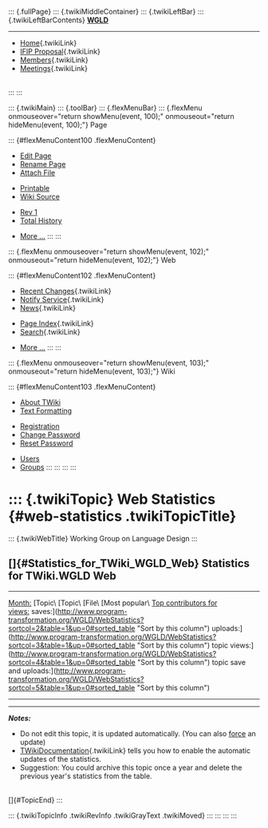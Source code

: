 ::: {.fullPage}
::: {.twikiMiddleContainer}
::: {.twikiLeftBar}
::: {.twikiLeftBarContents}
**[WGLD](http://www.program-transformation.org/view/WGLD/WebHome)**

------------------------------------------------------------------------

-   [Home](WebHome){.twikiLink}
-   [IFIP Proposal](Proposal){.twikiLink}
-   [Members](GroupMembers){.twikiLink}
-   [Meetings](Meetings){.twikiLink}

\
:::
:::

::: {.twikiMain}
::: {.toolBar}
::: {.flexMenuBar}
::: {.flexMenu onmouseover="return showMenu(event, 100);" onmouseout="return hideMenu(event, 100);"}
Page

::: {#flexMenuContent100 .flexMenuContent}
-   [Edit
    Page](http://www.program-transformation.org/edit/WGLD/WebStatistics?t=1536829044)
-   [Rename
    Page](http://www.program-transformation.org/rename/WGLD/WebStatistics)
-   [Attach
    File](http://www.program-transformation.org/attach/WGLD/WebStatistics)

<!-- -->

-   [Printable](http://www.program-transformation.org/view/WGLD/WebStatistics?skin=print.pattern)
-   [Wiki
    Source](http://www.program-transformation.org/view/WGLD/WebStatistics?skin=text&raw=on&contenttype=text/plain)

<!-- -->

-   [Rev
    1](http://www.program-transformation.org/view/WGLD/WebStatistics?rev=1.1)
-   [Total
    History](http://www.program-transformation.org/rdiff/WGLD/WebStatistics)

<!-- -->

-   [More
    \...](http://www.program-transformation.org/oops/WGLD/WebStatistics?template=oopsmore&param1=1.1&param2=1.1)
:::
:::

::: {.flexMenu onmouseover="return showMenu(event, 102);" onmouseout="return hideMenu(event, 102);"}
Web

::: {#flexMenuContent102 .flexMenuContent}
-   [Recent Changes](WebChanges){.twikiLink}
-   [Notify Service](WebNotify){.twikiLink}
-   [News](WebNews){.twikiLink}

<!-- -->

-   [Page Index](WebIndex){.twikiLink}
-   [Search](WebSearch){.twikiLink}

<!-- -->

-   [More
    \...](http://www.program-transformation.org/oops/WGLD/WebStatistics?template=oopsmore&param1=1.1&param2=1.1)
:::
:::

::: {.flexMenu onmouseover="return showMenu(event, 103);" onmouseout="return hideMenu(event, 103);"}
Wiki

::: {#flexMenuContent103 .flexMenuContent}
-   [About
    TWiki](http://www.program-transformation.org/view/TWiki/WebHome)
-   [Text
    Formatting](http://www.program-transformation.org/view/TWiki/TextFormattingRules)

<!-- -->

-   [Registration](http://www.program-transformation.org/view/TWiki/TWikiRegistration)
-   [Change
    Password](http://www.program-transformation.org/view/TWiki/ChangePassword)
-   [Reset
    Password](http://www.program-transformation.org/view/TWiki/ResetPassword)

<!-- -->

-   [Users](http://www.program-transformation.org/view/Main/TWikiUsers)
-   [Groups](http://www.program-transformation.org/view/Main/TWikiGroups)
:::
:::
:::
:::

::: {.twikiTopic}
Web Statistics {#web-statistics .twikiTopicTitle}
==============

::: {.twikiWebTitle}
Working Group on Language Design
:::

[]{#Statistics_for_TWiki_WGLD_Web} Statistics for TWiki.WGLD Web
----------------------------------------------------------------

  -------------------------------------------------------------------------------------------------------------------------------------------------------------------------------------------------------------------------------------------------------------------------------------------------------------------------------------------------------------------------------------------------------------------------------------------------------------------------------------------------------------------------------------------------------------------------------------------------------------------------------------------------------------------------------------------------------------------------------------------------------------------------------------------------------------
  [Month:](http://www.program-transformation.org/WGLD/WebStatistics?sortcol=0&table=1&up=0#sorted_table "Sort by this column")   [Topic\                                                                                                                       [Topic\                                                                                                                       [File\                                                                                                                          [Most popular\                                                                                                                      [Top contributors for\
                                                                                                                                 views:](http://www.program-transformation.org/WGLD/WebStatistics?sortcol=1&table=1&up=0#sorted_table "Sort by this column")   saves:](http://www.program-transformation.org/WGLD/WebStatistics?sortcol=2&table=1&up=0#sorted_table "Sort by this column")   uploads:](http://www.program-transformation.org/WGLD/WebStatistics?sortcol=3&table=1&up=0#sorted_table "Sort by this column")   topic views:](http://www.program-transformation.org/WGLD/WebStatistics?sortcol=4&table=1&up=0#sorted_table "Sort by this column")   topic save and uploads:](http://www.program-transformation.org/WGLD/WebStatistics?sortcol=5&table=1&up=0#sorted_table "Sort by this column")
  ------------------------------------------------------------------------------------------------------------------------------ ----------------------------------------------------------------------------------------------------------------------------- ----------------------------------------------------------------------------------------------------------------------------- ------------------------------------------------------------------------------------------------------------------------------- ----------------------------------------------------------------------------------------------------------------------------------- ----------------------------------------------------------------------------------------------------------------------------------------------
                                                                                                                                                                                                                                                                                                                                                                                                                                                                                                                                                                                                                                                                 

  -------------------------------------------------------------------------------------------------------------------------------------------------------------------------------------------------------------------------------------------------------------------------------------------------------------------------------------------------------------------------------------------------------------------------------------------------------------------------------------------------------------------------------------------------------------------------------------------------------------------------------------------------------------------------------------------------------------------------------------------------------------------------------------------------------------

***Notes:***

-   Do not edit this topic, it is updated automatically. (You can also
    [force](http://www.program-transformation.org/statistics/WGLD) an
    update)
-   [TWikiDocumentation](../TWiki/TWikiDocumentation){.twikiLink} tells
    you how to enable the automatic updates of the statistics.
-   Suggestion: You could archive this topic once a year and delete the
    previous year\'s statistics from the table.

\
[]{#TopicEnd}
:::

::: {.twikiTopicInfo .twikiRevInfo .twikiGrayText .twikiMoved}
:::
:::
:::
:::
